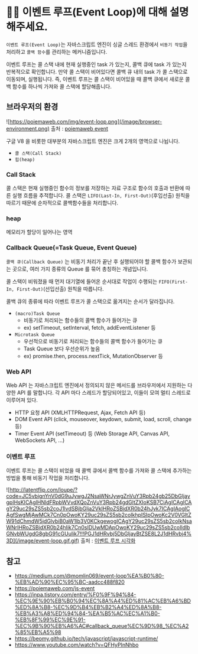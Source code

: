 # 🙎🏻 이벤트 루프(Event Loop)에 대해 설명해주세요.
`이벤트 루프(Event Loop)`는 자바스크립트 엔진이 싱글 스레드 환경에서 `비동기 작업`을 처리하고 `콜백 함수`를 관리하는 메커니즘입니다.

이벤트 루프는 콜 스택 내에 현재 실행중인 task 가 있는지, 콜백 큐에 task 가 있는지 반복적으로 확인합니다. 만약 콜 스택이 비어있다면 콜백 큐 내의 task 가 콜 스택으로 이동되며, 실행됩니다.
즉, 이벤트 루프는 콜 스택이 비어있을 때 콜백 큐에서 새로운 콜백 함수를 하나씩 가져와 콜 스택에 할당해줍니다.

## 브라우저의 환경
![https://poiemaweb.com/img/event-loop.png](/image/browser-environment.png)
출처 : [poiemaweb event](https://poiemaweb.com/js-event)

구글 V8 을 비롯한 대부분의 자바스크립트 엔진은 크게 2개의 영역으로 나뉩니다.
- `콜 스택(Call Stack)`
- `힙(heap)`

### Call Stack
콜 스택은 현재 실행중인 함수의 정보를 저장하는 자료 구조로 함수의 호출과 반환에 따른 실행 흐름을 추적합니다. 콜 스택은 `LIFO(Last-In, First-Out)`(후입선출) 원칙을 따르기 때문에 순차적으로 콜백함수들을 처리합니다.

### heap
메모리가 할당이 일어나는 영역

### Callback Queue(=Task Queue, Event Queue)
`콜백 큐(Callback Queue)` 는 비동기 처리가 끝난 후 실행되어야 할 콜백 함수가 보관되는 곳으로, 여러 가지 종류의 Queue 를 묶어 총칭하는 개념입니다.

콜 스택이 비워졌을 때 먼저 대기열에 들어온 순서대로 작업이 수행되는 `FIFO(First-In, First-Out)`(선입선출) 원칙을 따릅니다.

콜백 큐의 종류에 따라 이벤트 루프가 콜 스택으로 옮겨지는 순서가 달라집니다.
- `(macro)Task Queue`
  - 비동기로 처리되는 함수들의 콜백 함수가 들어가는 큐
  - ex) setTimeout, setInterval, fetch, addEventListener 등
- `Microtask Queue`
  - 우선적으로 비동기로 처리되는 함수들의 콜백 함수가 들어가는 큐
  - Task Queue 보다 우선순위가 높음
  - ex) promise.then, process.nextTick, MutationObserver 등

### Web API
Web API 는 자바스크립트 엔진에서 정의되지 않은 메서드를 브라우저에서 지원하는 다양한 API 를 말합니다. 각 API 마다 스레드가 할당되어있고, 이들이 모여 멀티 스레드로 이루어져 있다.
- HTTP 요청 API (XMLHTTPRequest, Ajax, Fetch API 등)
- DOM Event API (click, mouseover, keydown, submit, load, scroll, change 등)
- Timer Event API (setTimeout)
등 (Web Storage API, Canvas API, WebSockets API, ...)

### 이벤트 루프
이벤트 루프는 콜 스택이 비었을 때 콜백 큐에서 콜백 함수를 가져와 콜 스택에 추가하는 방법을 통해 비동기 작업을 처리합니다.

![http://latentflip.com/loupe/?code=JC5vbignYnV0dG9uJywgJ2NsaWNrJywgZnVuY3Rpb24gb25DbGljaygpIHsKICAgIHNldFRpbWVvdXQoZnVuY3Rpb24gdGltZXIoKSB7CiAgICAgICAgY29uc29sZS5sb2coJ1lvdSBjbGlja2VkIHRoZSBidXR0b24hJyk7ICAgIAogICAgfSwgMjAwMCk7Cn0pOwoKY29uc29sZS5sb2coIkhpISIpOwoKc2V0VGltZW91dChmdW5jdGlvbiB0aW1lb3V0KCkgewogICAgY29uc29sZS5sb2coIkNsaWNrIHRoZSBidXR0b24hIik7Cn0sIDUwMDApOwoKY29uc29sZS5sb2coIldlbGNvbWUgdG8gbG91cGUuIik7!!!PGJ1dHRvbj5DbGljayBtZSE8L2J1dHRvbj4%3D](/image/event-loop.gif.gif)
출처 : [이벤트 루프 시각화](http://latentflip.com/loupe/?code=JC5vbignYnV0dG9uJywgJ2NsaWNrJywgZnVuY3Rpb24gb25DbGljaygpIHsKICAgIHNldFRpbWVvdXQoZnVuY3Rpb24gdGltZXIoKSB7CiAgICAgICAgY29uc29sZS5sb2coJ1lvdSBjbGlja2VkIHRoZSBidXR0b24hJyk7ICAgIAogICAgfSwgMjAwMCk7Cn0pOwoKY29uc29sZS5sb2coIkhpISIpOwoKc2V0VGltZW91dChmdW5jdGlvbiB0aW1lb3V0KCkgewogICAgY29uc29sZS5sb2coIkNsaWNrIHRoZSBidXR0b24hIik7Cn0sIDUwMDApOwoKY29uc29sZS5sb2coIldlbGNvbWUgdG8gbG91cGUuIik7!!!PGJ1dHRvbj5DbGljayBtZSE8L2J1dHRvbj4%3D)

## 참고
- https://medium.com/@momlin069/event-loop%EA%B0%80-%EB%AD%90%EC%95%BC-aadcc488f820
- https://poiemaweb.com/js-event
- https://inpa.tistory.com/entry/%F0%9F%94%84-%EC%9E%90%EB%B0%94%EC%8A%A4%ED%81%AC%EB%A6%BD%ED%8A%B8-%EC%9D%B4%EB%B2%A4%ED%8A%B8-%EB%A3%A8%ED%94%84-%EA%B5%AC%EC%A1%B0-%EB%8F%99%EC%9E%91-%EC%9B%90%EB%A6%AC#callback_queue%EC%9D%98_%EC%A2%85%EB%A5%98
- https://beomy.github.io/tech/javascript/javascript-runtime/
- https://www.youtube.com/watch?v=QFHyPInNhbo